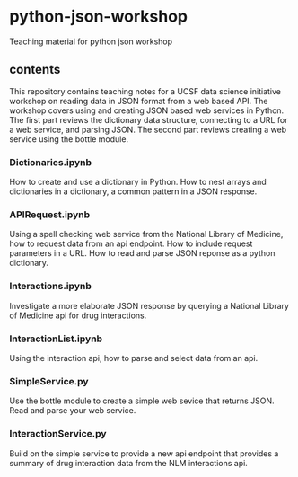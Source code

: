 # python-json-workshop
Teaching material for python json workshop

## contents

This repository contains teaching notes for a UCSF data science initiative workshop on reading data in JSON format from a web based API.  The workshop covers using and creating JSON based web services in Python. The first part reviews the dictionary data structure, connecting to a URL for a web service, and parsing JSON.  The second part reviews creating a web service using the bottle module.  

### Dictionaries.ipynb
How to create and use a dictionary in Python.  How to nest arrays and dictionaries in a dictionary, a common pattern in a JSON response.  

### APIRequest.ipynb

Using a spell checking web service from the National Library of Medicine, how to request data from an api endpoint.  How to include request parameters in a URL.  How to read and parse JSON reponse as a python dictionary.  

### Interactions.ipynb

Investigate a more elaborate JSON response by querying a National Library of Medicine api for drug interactions.

### InteractionList.ipynb

Using the interaction api, how to parse and select data from an api.

### SimpleService.py

Use the bottle module to create a simple web sevice that returns JSON.  Read and parse your web service.

### InteractionService.py

Build on the simple service to provide a new api endpoint that provides a summary of drug interaction data from the NLM interactions api.  
